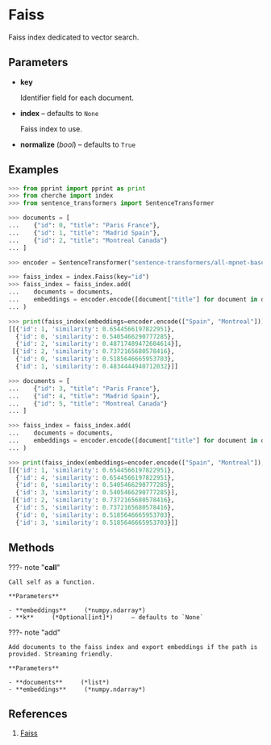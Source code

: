 # Faiss

Faiss index dedicated to vector search.



## Parameters

- **key**

    Identifier field for each document.

- **index** – defaults to `None`

    Faiss index to use.

- **normalize** (*bool*) – defaults to `True`



## Examples

```python
>>> from pprint import pprint as print
>>> from cherche import index
>>> from sentence_transformers import SentenceTransformer

>>> documents = [
...    {"id": 0, "title": "Paris France"},
...    {"id": 1, "title": "Madrid Spain"},
...    {"id": 2, "title": "Montreal Canada"}
... ]

>>> encoder = SentenceTransformer("sentence-transformers/all-mpnet-base-v2")

>>> faiss_index = index.Faiss(key="id")
>>> faiss_index = faiss_index.add(
...    documents = documents,
...    embeddings = encoder.encode([document["title"] for document in documents]),
... )

>>> print(faiss_index(embeddings=encoder.encode(["Spain", "Montreal"])))
[[{'id': 1, 'similarity': 0.6544566197822951},
  {'id': 0, 'similarity': 0.5405466290777285},
  {'id': 2, 'similarity': 0.48717489472604614}],
 [{'id': 2, 'similarity': 0.7372165680578416},
  {'id': 0, 'similarity': 0.5185646665953703},
  {'id': 1, 'similarity': 0.4834444940712032}]]

>>> documents = [
...    {"id": 3, "title": "Paris France"},
...    {"id": 4, "title": "Madrid Spain"},
...    {"id": 5, "title": "Montreal Canada"}
... ]

>>> faiss_index = faiss_index.add(
...    documents = documents,
...    embeddings = encoder.encode([document["title"] for document in documents]),
... )

>>> print(faiss_index(embeddings=encoder.encode(["Spain", "Montreal"]), k=4))
[[{'id': 1, 'similarity': 0.6544566197822951},
  {'id': 4, 'similarity': 0.6544566197822951},
  {'id': 0, 'similarity': 0.5405466290777285},
  {'id': 3, 'similarity': 0.5405466290777285}],
 [{'id': 2, 'similarity': 0.7372165680578416},
  {'id': 5, 'similarity': 0.7372165680578416},
  {'id': 0, 'similarity': 0.5185646665953703},
  {'id': 3, 'similarity': 0.5185646665953703}]]
```

## Methods

???- note "__call__"

    Call self as a function.

    **Parameters**

    - **embeddings**     (*numpy.ndarray*)    
    - **k**     (*Optional[int]*)     – defaults to `None`    
    
???- note "add"

    Add documents to the faiss index and export embeddings if the path is provided. Streaming friendly.

    **Parameters**

    - **documents**     (*list*)    
    - **embeddings**     (*numpy.ndarray*)    
    
## References

1. [Faiss](https://github.com/facebookresearch/faiss)

